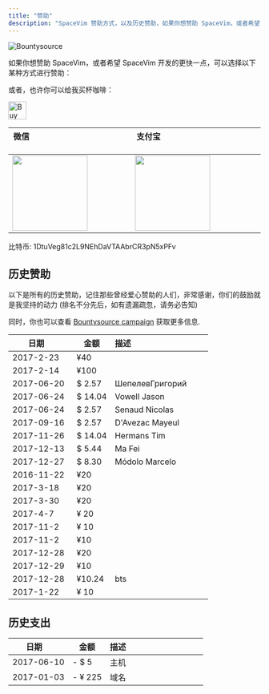 ```yaml
---
title: "赞助"
description: "SpaceVim 赞助方式，以及历史赞助，如果你想赞助 SpaceVim，或者希望 SpaceVim 开发的更快一点，可以选择以下某种方式进行赞助"
---
```


![Bountysource](https://spacevim.org/img/bountysource.png)

如果你想赞助 SpaceVim，或者希望 SpaceVim 开发的更快一点，可以选择以下某种方式进行赞助：

或者，也许你可以给我买杯咖啡：

<a href='https://ko-fi.com/A538L6H' target='_blank'><img height='36' style='border:0px;height:36px;' src='https://az743702.vo.msecnd.net/cdn/kofi4.png?v=f' border='0' alt='Buy Me a Coffee at ko-fi.com' /></a>

| 微信                                                                   | 支付宝                                                                     |
| ------------------------------------------------------------------------ | -------------------------------------------------------------------------- |
| <img src="https://spacevim.org/img/weixin.png" height="150" width="150"> | <img src="https://spacevim.org/img/zhifubao.png" height="150" width="150"> |

比特币: 1DtuVeg81c2L9NEhDaVTAAbrCR3pN5xPFv

## 历史赞助

以下是所有的历史赞助，记住那些曾经爱心赞助的人们，非常感谢，你们的鼓励就是我坚持的动力 (排名不分先后，如有遗漏疏忽，请务必告知)

同时，你也可以查看 [Bountysource campaign](https://www.bountysource.com/teams/spacevim) 获取更多信息.

| 日期      | 金额 | 描述                                   |
| --------- | --- | --------------------------------------------- |
| 2017-2-23 | ¥40 |   |
| 2017-2-14 | ¥100 |  |
2017-06-20 | $ 2.57 | Шепелев​Григорий |
2017-06-24 | $ 14.04 | Vowell Jason |
2017-06-24 | $ 2.57 | Senaud Nicolas
2017-09-16 | $ 2.57 | D'Avezac Mayeul
2017-11-26 | $ 14.04 | Hermans Tim
2017-12-13 | $ 5.44 | Ma Fei
2017-12-27 | $ 8.30 | Módolo Marcelo
2016-11-22  | ¥20 |
2017-3-18  | ¥20 |
2017-3-30  | ¥20 |
2017-4-7 | ¥ 20 |
2017-11-2 | ¥ 10 |
2017-11-2  | ¥10 |
2017-12-28  | ¥20 |
2017-12-29  | ¥10 |
2017-12-28    | ¥10.24 | bts
2017-1-22  | ¥ 10 |


## 历史支出

| 日期      | 金额 | 描述                                   |
| --------- | --- | --------------------------------------------- |
2017-06-10 | - $ 5 | 主机
2017-01-03 | - ¥ 225 | 域名
